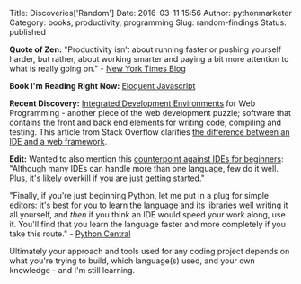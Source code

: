 Title: Discoveries['Random']
Date: 2016-03-11 15:56
Author: pythonmarketer
Category: books, productivity, programming
Slug: random-findings
Status: published

**Quote of Zen:** "Productivity isn’t about running faster or pushing yourself harder, but rather, about working smarter and paying a bit more attention to what is really going on." - [New York Times Blog](http://well.blogs.nytimes.com/2016/03/10/how-asking-5-questions-allowed-me-to-eat-dinner-with-my-kids/?_r=0)

**Book I'm Reading Right Now:** [Eloquent Javascript](http://eloquentjavascript.net/)

**Recent Discovery:** [Integrated Development Environments](https://wiki.python.org/moin/IntegratedDevelopmentEnvironments) for Web Programming - another piece of the web development puzzle; software that contains the front and back end elements for writing code, compiling and testing. This article from Stack Overflow clarifies [the difference between an IDE and a web framework](http://stackoverflow.com/questions/5255868/difference-between-ide-and-framework).

**Edit:** Wanted to also mention this [counterpoint against IDEs for beginners](http://mashable.com/2010/10/06/ide-guide/#nIvAMfNr_uqx): "Although many IDEs can handle more than one language, few do it well. Plus, it's likely overkill if you are just getting started."

"Finally, if you're just beginning Python, let me put in a plug for simple editors: it's best for you to learn the language and its libraries well writing it all yourself, and *then* if you think an IDE would speed your work along, use it. You'll find that you learn the language faster and more completely if you take this route." - [Python Central](http://pythoncentral.io/text-editors-vs-ides-for-python-development-selecting-the-right-tool/)

Ultimately your approach and tools used for any coding project depends on what you're trying to build, which language(s) used, and your own knowledge - and I'm still learning.
